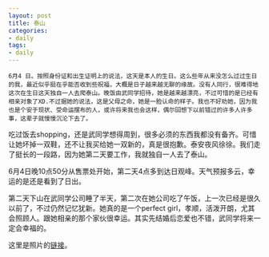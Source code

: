 ```yaml
---
layout: post
title: 泰山
categories:
- daily
tags:
- daily
---
```

    6月4 日。按照身份证和出生证明上的说法，这天是本人的生日。这么些年从来没怎么过过生日的我，最近似乎挺在乎能否收到些祝福，大概是日子越来越无聊的缘故。没有人同行，很难得地这次在生日这天独自一人去爬泰山。晚饭由武同学招待，她是越来越漂亮，不过可惜的是已经有相亲对象了XD.不过据她的说法，这是父母之命，她是一脸认命的样子。我也不好劝她，因为我也是个安于现状、受命运摆布的人，或许将来我也会这样，偶尔回想下以前错过的许多人许多事，这辈子就慢慢沉沦下去了。

吃过饭去shopping，还是武同学想得周到，很多必须的东西我都没有备齐。可惜让她坏掉一双鞋，还不让我买给她一双新的，真是很抱歉。泰安夜风徐徐。我们走了挺长的一段路，因为她第二天要工作，我就独自一人去了泰山。

6月4日晚10点50分从售票处开始，第二天4点多到达日观峰。天气预报多云，幸运的是还是看到了日出。

第二天下山在武同学公司睡了半天，第二次在她公司吃了午饭，上一次已经是很久以前了，不过仍然记忆犹新。她真的是一个perfect girl，孝顺，活泼开朗，尤其会照顾人。跟她相亲的那个家伙很幸运。其实先结婚后恋爱也不错，武同学将来一定会幸福的。

这里是照片的[链接](http://www.flickr.com/photos/47751341@N05/sets/72157626896742646/show/)。
